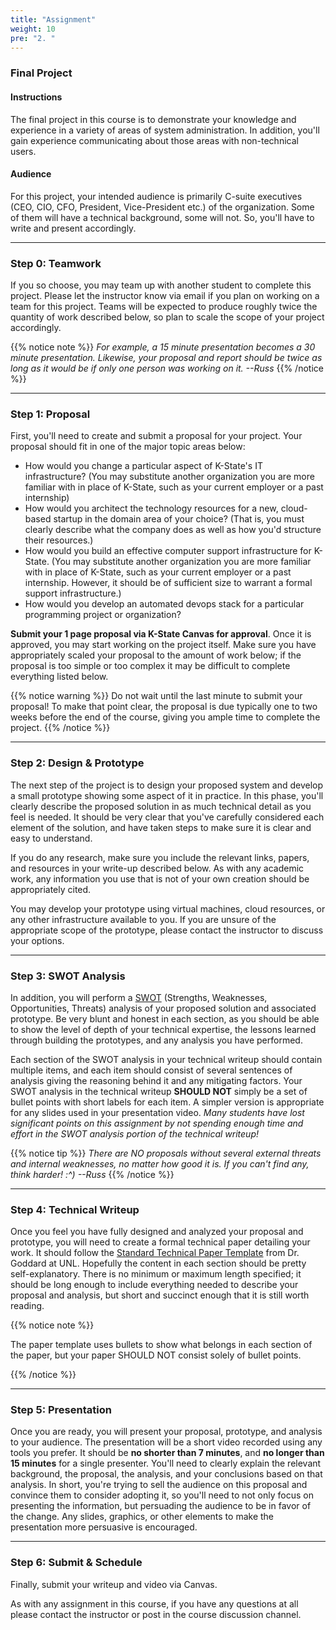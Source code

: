 ```yaml
---
title: "Assignment"
weight: 10
pre: "2. "
---
```


### Final Project

#### Instructions

The final project in this course is to demonstrate your knowledge and experience in a variety of areas of system administration. In addition, you'll gain experience communicating about those areas with non-technical users.

#### Audience

For this project, your intended audience is primarily C-suite executives (CEO, CIO, CFO, President, Vice-President etc.) of the organization. Some of them will have a technical background, some will not. So, you'll have to write and present accordingly.

---

### Step 0: Teamwork

If you so choose, you may team up with another student to complete this project. Please let the instructor know via email if you plan on working on a team for this project. Teams will be expected to produce roughly twice the quantity of work described below, so plan to scale the scope of your project accordingly.

{{% notice note %}}
_For example, a 15 minute presentation becomes a 30 minute presentation. Likewise, your proposal and report should be twice as long as it would be if only one person was working on it. --Russ_
{{% /notice %}}

---

### Step 1: Proposal

First, you'll need to create and submit a proposal for your project. Your proposal should fit in one of the major topic areas below:

* How would you change a particular aspect of K-State's IT infrastructure? (You may substitute another organization you are more familiar with in place of K-State, such as your current employer or a past internship)
* How would you architect the technology resources for a new, cloud-based startup in the domain area of your choice? (That is, you must clearly describe what the company does as well as how you'd structure their resources.)
* How would you build an effective computer support infrastructure for K-State. (You may substitute another organization you are more familiar with in place of K-State, such as your current employer or a past internship. However, it should be of sufficient size to warrant a formal support infrastructure.)
* How would you develop an automated devops stack for a particular programming project or organization? 

**Submit your 1 page proposal via K-State Canvas for approval**. Once it is approved, you may start working on the project itself. Make sure you have appropriately scaled your proposal to the amount of work below; if the proposal is too simple or too complex it may be difficult to complete everything listed below.

{{% notice warning %}}
Do not wait until the last minute to submit your proposal! To make that point clear, the proposal is due typically one to two weeks before the end of the course, giving you ample time to complete the project.
{{% /notice %}}

---

### Step 2: Design & Prototype

The next step of the project is to design your proposed system and develop a small prototype showing some aspect of it in practice. In this phase, you'll clearly describe the proposed solution in as much technical detail as you feel is needed. It should be very clear that you've carefully considered each element of the solution, and have taken steps to make sure it is clear and easy to understand.

If you do any research, make sure you include the relevant links, papers, and resources in your write-up described below. As with any academic work, any information you use that is not of your own creation should be appropriately cited.

You may develop your prototype using virtual machines, cloud resources, or any other infrastructure available to you. If you are unsure of the appropriate scope of the prototype, please contact the instructor to discuss your options.

---

### Step 3: SWOT Analysis

In addition, you will perform a [SWOT](https://en.wikipedia.org/wiki/SWOT_analysis) (Strengths, Weaknesses, Opportunities, Threats) analysis of your proposed solution and associated prototype. Be very blunt and honest in each section, as you should be able to show the level of depth of your technical expertise, the lessons learned through building the prototypes, and any analysis you have performed.

Each section of the SWOT analysis in your technical writeup should contain multiple items, and each item should consist of several sentences of analysis giving the reasoning behind it and any mitigating factors. Your SWOT analysis in the technical writeup **SHOULD NOT** simply be a set of bullet points with short labels for each item. A simpler version is appropriate for any slides used in your presentation video. _Many students have lost significant points on this assignment by not spending enough time and effort in the SWOT analysis portion of the technical writeup!_

{{% notice tip %}}
_There are NO proposals without several external threats and internal weaknesses, no matter how good it is. If you can't find any, think harder! :^) --Russ_
{{% /notice %}}

---

### Step 4: Technical Writeup

Once you feel you have fully designed and analyzed your proposal and prototype, you will need to create a formal technical paper detailing your work. It should follow the [Standard Technical Paper Template](http://cse.unl.edu/~goddard/WritingResources/) from Dr. Goddard at UNL. Hopefully the content in each section should be pretty self-explanatory. There is no minimum or maximum length specified; it should be long enough to include everything needed to describe your proposal and analysis, but short and succinct enough that it is still worth reading.

{{% notice note %}}

The paper template uses bullets to show what belongs in each section of the paper, but your paper SHOULD NOT consist solely of bullet points.

{{% /notice %}}

---

### Step 5: Presentation

Once you are ready, you will present your proposal, prototype, and analysis to your audience. The presentation will be a short video recorded using any tools you prefer. It should be **no shorter than 7 minutes**, and **no longer than 15 minutes** for a single presenter. You'll need to clearly explain the relevant background, the proposal, the analysis, and your conclusions based on that analysis. In short, you're trying to sell the audience on this proposal and convince them to consider adopting it, so you'll need to not only focus on presenting the information, but persuading the audience to be in favor of the change. Any slides, graphics, or other elements to make the presentation more persuasive is encouraged.

---

### Step 6: Submit & Schedule

Finally, submit your writeup and video via Canvas. 

As with any assignment in this course, if you have any questions at all please contact the instructor or post in the course discussion channel.
